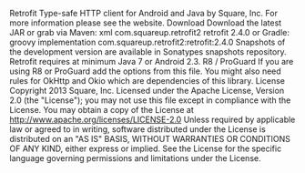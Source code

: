 Retrofit Type-safe HTTP client for Android and Java by Square, Inc. For more information please see the website. Download Download the latest JAR or grab via Maven: xml <dependency> <groupId>com.squareup.retrofit2</groupId> <artifactId>retrofit</artifactId> <version>2.4.0</version> </dependency> or Gradle: groovy implementation com.squareup.retrofit2:retrofit:2.4.0 Snapshots of the development version are available in Sonatypes snapshots repository. Retrofit requires at minimum Java 7 or Android 2.3. R8 / ProGuard If you are using R8 or ProGuard add the options from this file. You might also need rules for OkHttp and Okio which are dependencies of this library. License Copyright 2013 Square, Inc. Licensed under the Apache License, Version 2.0 (the "License"); you may not use this file except in compliance with the License. You may obtain a copy of the License at http://www.apache.org/licenses/LICENSE-2.0 Unless required by applicable law or agreed to in writing, software distributed under the License is distributed on an "AS IS" BASIS, WITHOUT WARRANTIES OR CONDITIONS OF ANY KIND, either express or implied. See the License for the specific language governing permissions and limitations under the License.